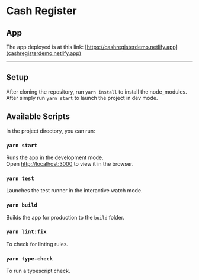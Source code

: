 # Cash Register

## App
The app deployed is at this link: [https://cashregisterdemo.netlify.app](cashregisterdemo.netlify.app)

------------

## Setup

After cloning the repository, run `yarn install` to install the node_modules. After simply run `yarn start` to launch the project in dev mode.

## Available Scripts

In the project directory, you can run:

### `yarn start`

Runs the app in the development mode.\
Open [http://localhost:3000](http://localhost:3000) to view it in the browser.

### `yarn test`

Launches the test runner in the interactive watch mode.

### `yarn build`

Builds the app for production to the `build` folder.

### `yarn lint:fix`

To check for linting rules.

### `yarn type-check`

To run a typescript check.
